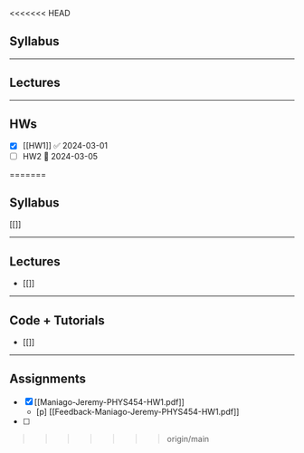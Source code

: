 <<<<<<< HEAD
## Syllabus 


---
## Lectures


---
## HWs
- [x] [[HW1]] ✅ 2024-03-01
- [ ] HW2 📅 2024-03-05 

=======
## Syllabus
[[]]

---
## Lectures
- [[]]


---
## Code + Tutorials
- [[]]

---
## Assignments
- [x] [[Maniago-Jeremy-PHYS454-HW1.pdf]]
	- [p] [[Feedback-Maniago-Jeremy-PHYS454-HW1.pdf]] 
- [ ] 
>>>>>>> origin/main
